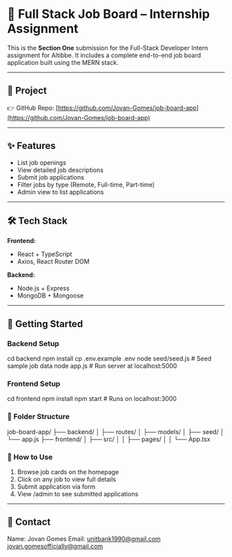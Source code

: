 # 💼 Full Stack Job Board – Internship Assignment

This is the **Section One** submission for the Full-Stack Developer Intern assignment for Altibbe. It includes a complete end-to-end job board application built using the MERN stack.

---

## 🔗 Project 

👉 GitHub Repo: [https://github.com/Jovan-Gomes/job-board-app](https://github.com/Jovan-Gomes/job-board-app)

---

## ✨ Features

- List job openings
- View detailed job descriptions
- Submit job applications
- Filter jobs by type (Remote, Full-time, Part-time)
- Admin view to list applications

---

## 🛠️ Tech Stack

**Frontend:**
- React + TypeScript
- Axios, React Router DOM

**Backend:**
- Node.js + Express
- MongoDB + Mongoose

---

## 🚀 Getting Started

### Backend Setup
cd backend
npm install
cp .env.example .env
node seed/seed.js   # Seed sample job data
node app.js         # Run server at localhost:5000

### Frontend Setup
cd frontend
npm install
npm start           # Runs on localhost:3000

### 📂 Folder Structure
job-board-app/
├── backend/
│   ├── routes/
│   ├── models/
│   ├── seed/
│   └── app.js
├── frontend/
│   ├── src/
│   │   ├── pages/
│   │   └── App.tsx

### 🧪 How to Use
1. Browse job cards on the homepage
2. Click on any job to view full details
3. Submit application via form
4. View /admin to see submitted applications

---

## 📧 Contact
Name: Jovan Gomes
Email: unitbank1990@gmail.com
       jovan.gomesofficially@gmail.com
